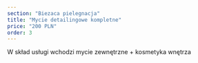 ```yaml
---
section: "Biezaca pielegnacja"
title: "Mycie detailingowe kompletne"
price: "200 PLN"
order: 3
---
```


W skład usługi wchodzi mycie zewnętrzne + kosmetyka wnętrza